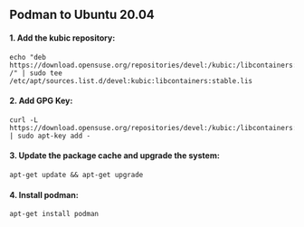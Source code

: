 ## Podman to Ubuntu 20.04
#### 1. Add the kubic repository:
    echo "deb https://download.opensuse.org/repositories/devel:/kubic:/libcontainers:/stable/xUbuntu_${VERSION_ID}/ /" | sudo tee /etc/apt/sources.list.d/devel:kubic:libcontainers:stable.lis
#### 2. Add GPG Key:
    curl -L https://download.opensuse.org/repositories/devel:/kubic:/libcontainers:/stable/xUbuntu_${VERSION_ID}/Release.key | sudo apt-key add -
#### 3. Update the package cache and upgrade the system:
    apt-get update && apt-get upgrade
#### 4. Install podman:
    apt-get install podman
    
    
